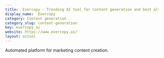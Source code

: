 ```yaml
---
title:  Evercopy - Trending AI tool for Content generation and best alternatives
display_name:  Evercopy
category: Content generation
category_slug: content-generation
key: evercopy_ai
website: https://www.evercopy.ai/
layout: aitool
---
```


Automated platform for marketing content creation.
